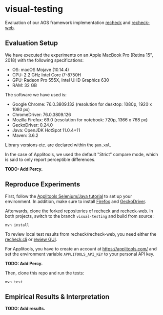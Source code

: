 # visual-testing

Evaluation of our AGS framework implementation [recheck](https://github.com/retest/recheck/) and [recheck-web](https://github.com/retest/recheck-web).

## Evaluation Setup

We have executed the experiments on an Apple MacBook Pro (Retina 15", 2018) with the following specifications:

* OS: macOS Mojave (10.14.4)
* CPU: 2.2 GHz Intel Core i7-8750H
* GPU: Radeon Pro 555X, Intel UHD Graphics 630
* RAM: 32 GB

The software we have used is:

* Google Chrome: 76.0.3809.132 (resolution for desktop: 1080p, 1920 x 1080 px)
* ChromeDriver: 76.0.3809.126
* Mozilla Firefox: 69.0 (resolution for notebook: 720p, 1366 x 768 px)
* GeckoDriver: 0.24.0
* Java: OpenJDK HotSpot 11.0.4+11
* Maven: 3.6.2

Library versions etc. are declared within the `pom.xml`.

In the case of Applitools, we used the default "Strict" compare mode, which is said to only report perceptible differences.

**TODO: Add Percy.** 

## Reproduce Experiments

First, follow the [Applitools Selenium/Java tutorial](https://applitools.com/tutorials/selenium-java.html) to set up your environment. In addition, make sure to install [Firefox](https://mozilla.org/en/firefox/) and [GeckoDriver](https://firefox-source-docs.mozilla.org/testing/geckodriver/).

Afterwards, clone the forked repositories of [recheck](https://github.com/beatngu13/recheck/) and [recheck-web](https://github.com/beatngu13/recheck-web/). In both projects, switch to the branch `visual-testing` and build from source:

```
mvn install
```

To review local test results from recheck/recheck-web, you need either the [recheck.cli](https://github.com/retest/recheck.cli/) or [review GUI](https://retest.de/review/).

For Applitools, you have to create an account at https://applitools.com/ and set the environment variable `APPLITOOLS_API_KEY` to your personal API key.

**TODO: Add Percy.** 

Then, clone this repo and run the tests:

```
mvn test
```

## Empirical Results & Interpretation

**TODO: Add results.**
